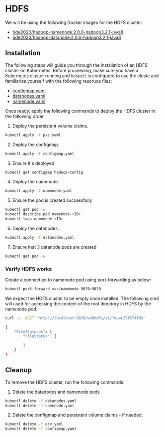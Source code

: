 # HDFS

We will be using the following Docker images for the HDFS cluster:
- [bde2020/hadoop-namenode:2.0.0-hadoop3.2.1-java8](https://hub.docker.com/r/bde2020/hadoop-namenode)
- [bde2020/hadoop-datanode:2.0.0-hadoop3.2.1-java8](https://hub.docker.com/r/bde2020/hadoop-datanode)

## Installation
The following steps will guide you through the installation of an HDFS cluster on Kubernetes.
Before proceeding, make sure you have a Kubernetes cluster running and `kubectl` is configured to use the cluste and familiarize yourself with the following resoruce files:
- [configmap.yaml](./configmap.yaml)
- [datanodes.yaml](./datanodes.yaml)
- [namenode.yaml](./namenode.yaml)

Once ready, apply the following commands to deploy the HDFS cluster in the following order

1. Deploy the persistent volume claims.
````bash 
kubectl apply -f pvc.yaml
````

2. Deploy the configmap.
````bash 
kubectl apply -f configmap.yaml
````

3. Ensure it's deployed.

````bash
kubectl get configmap hadoop-config
````

4. Deploy the namenode.

````bash
kubectl apply -f namenode.yaml
````

5. Ensure the pod is created successfully

````bash
kubectl get pod -w
kubectl describe pod namenode-<ID>
kubectl logs namenode-<ID>
````

6. Deploy the datanodes.

````bash
kubectl apply -f datanodes.yaml
````

7. Ensure that 3 datanode pods are created 

````bash
kubectl get pod -w 
````

### Verify HDFS works
Create a connection to namenode pod using port-forwarding as below:

```bash
kubectl port-forward svc/namenode 9870:9870
```

We expect the HDFS cluster to be empty once installed. The following cmd will used for accessing the content of the root directory in HDFS by the namenode pod. 

```bash
curl -s -XGET "http://localhost:9870/webhdfs/v1/?op=LISTSTATUS"

{
    "FileStatuses": {
        "FileStatus": [

        ]
    }
}
```


## Cleanup

To remove the HDFS cluster, run the following commands:

1. Delete the datanodes and namenode pods
```bash
kubectl delete -f datanodes.yaml
kubectl delete -f namenode.yaml
```
2. Delete the configmap and persistent volume claims - if needed.
```bash
kubectl delete -f pcv.yaml
kubectl delete -f configmap.yaml
```